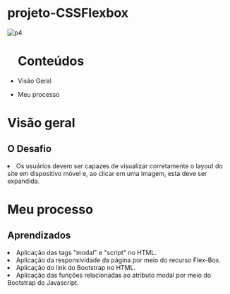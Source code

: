 # projeto-CSSFlexbox

![p4](https://user-images.githubusercontent.com/114086320/196065956-4dfb38e0-5f77-4fc2-b81c-f02e1135181d.png)

<ul><h1>Conteúdos</h1>
  <li><p>Visão Geral</p></li> 
    <li><p>Meu processo</></li>
  
  </ul>

<h1>Visão geral</>

   <h2>O Desafio</h2>
  <li>Os usuários devem ser capazes de visualizar corretamente o layout do site em dispositivo móvel e, ao clicar em uma imagem, esta deve ser expandida.</li>
  
 

<h1>Meu processo</>
  <h2>Aprendizados</h2>
 
  <li>Aplicação das tags "modal" e "script" no HTML.</li>
  <li>Aplicação da responsividade da página por meio do recurso Flex-Box.</li>
  <li>Aplicação do link do Bootstrap no HTML.</li>
  <li>Aplicação das funções relacionadas ao atributo modal por meio do Bootstrap do Javascript.</li>
